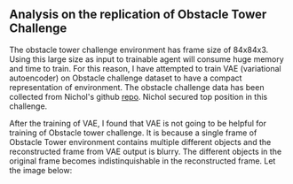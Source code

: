 ## Analysis on the replication of Obstacle Tower Challenge


The obstacle tower challenge environment has frame size of 84x84x3. Using this large size as input to trainable agent will consume huge memory and time to train. For this reason, I have attempted to train VAE (variational autoencoder) on Obstacle challenge dataset to have a compact representation of environment. The obstacle challenge data has been collected from Nichol's github [repo](https://github.com/unixpickle/obs-tower2). Nichol secured top position in this challenge.

After the training of VAE, I found that VAE is not going to be helpful for training of Obstacle tower challenge. It is because a single frame of Obstacle Tower environment contains multiple different objects and the reconstructed frame from VAE output is blurry. The different objects in the original frame becomes indistinquishable in the reconstructed frame. Let the image below:
